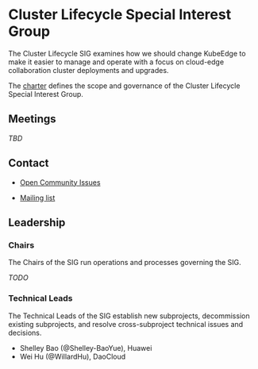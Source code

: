 # Cluster Lifecycle Special Interest Group

The Cluster Lifecycle SIG examines how we should change KubeEdge to make it easier to manage and operate with a focus on cloud-edge collaboration cluster deployments and upgrades.

The [charter](./charter.md) defines the scope and governance of the Cluster Lifecycle Special Interest Group.

## Meetings

*TBD*

## Contact

- [Open Community Issues](https://github.com/kubeedge/kubeedge/issues)

- [Mailing list](https://groups.google.com/forum/#!forum/kubeedge)

## Leadership

### Chairs

The Chairs of the SIG run operations and processes governing the SIG.

*TODO*

### Technical Leads

The Technical Leads of the SIG establish new subprojects, decommission existing subprojects, and resolve cross-subproject technical issues and decisions.

- Shelley Bao (@Shelley-BaoYue), Huawei
- Wei Hu (@WillardHu), DaoCloud
